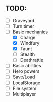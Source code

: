 ## TODO: 

* [ ] Graveyard
* [ ] Turn timer
* [ ] Basic mechanics
  * [x] Charge
  * [x] Windfury
  * [x] Taunt
  * [ ] Stealth
  * [ ] Deathrattle
* [ ] Basic abilities
* [ ] Hero powers
* [ ] Save/Load
 * [ ] LocalStorage
 * [ ] File system
* [ ] Multiplayer
